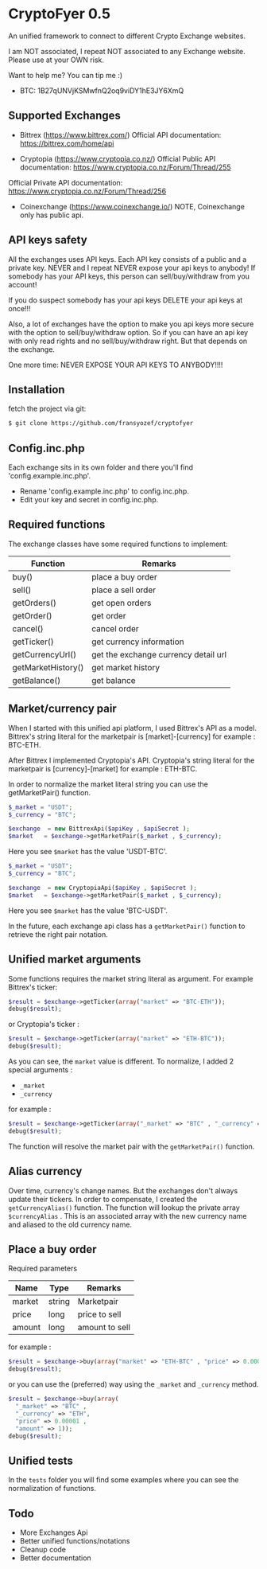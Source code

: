 CryptoFyer 0.5
==============

An unified framework to connect to different Crypto Exchange websites.

I am NOT associated, I repeat NOT associated to any Exchange website. Please use at your OWN risk.

Want to help me? You can tip me :)
* BTC: 1B27qUNVjKSMwfnQ2oq9viDY1hE3JY6XmQ

Supported Exchanges
----
* Bittrex (https://www.bittrex.com/)
Official API documentation: https://bittrex.com/home/api

* Cryptopia (https://www.cryptopia.co.nz/)
Official Public API documentation: https://www.cryptopia.co.nz/Forum/Thread/255

Official Private API documentation: https://www.cryptopia.co.nz/Forum/Thread/256

* Coinexchange (https://www.coinexchange.io/)
NOTE, Coinexchange only has public api.


API keys safety
----
All the exchanges uses API keys. Each API key consists of a public and a private key. NEVER and I repeat NEVER expose your api keys to anybody! If somebody has your API keys, this person can sell/buy/withdraw from you account!

If you do suspect somebody has your api keys DELETE your api keys at once!!!

Also, a lot of exchanges have the option to make you api keys more secure with the option to sell/buy/withdraw option. So if you can have an api key with only read rights and no sell/buy/withdraw right. But that depends on the exchange.

One more time: NEVER EXPOSE YOUR API KEYS TO ANYBODY!!!!


Installation
----

fetch the project via git:
```sh
$ git clone https://github.com/fransyozef/cryptofyer
```


Config.inc.php
----
Each exchange sits in its own folder and there you'll find 'config.example.inc.php'.
* Rename 'config.example.inc.php' to config.inc.php.
* Edit your key and secret in config.inc.php.


Required functions
----
The exchange classes have some required functions to implement:


| Function | Remarks |
| --- | --- |
| buy() | place a buy order |
| sell() | place a sell order |
| getOrders() | get open orders |
| getOrder() | get order |
| cancel() | cancel order |
| getTicker() | get currency information |
| getCurrencyUrl() | get the exchange currency detail url |
| getMarketHistory() | get market history |
| getBalance() | get balance |

Market/currency pair
----
When I started with this unified api platform, I used Bittrex's API as a model.
Bittrex's string literal for the marketpair is [market]-[currency] for example : BTC-ETH.

After Bittrex I implemented Cryptopia's API. Cryptopia's string literal for the marketpair is [currency]-[market] for example : ETH-BTC.

In order to normalize the market literal string you can use the getMarketPair() function.

```php
$_market = "USDT";
$_currency = "BTC";

$exchange  = new BittrexApi($apiKey , $apiSecret );
$market   = $exchange->getMarketPair($_market , $_currency);
```
Here you see `$market` has the value 'USDT-BTC'.

```php
$_market = "USDT";
$_currency = "BTC";

$exchange  = new CryptopiaApi($apiKey , $apiSecret );
$market   = $exchange->getMarketPair($_market , $_currency);
```
Here you see `$market` has the value 'BTC-USDT'.

In the future, each exchange api class has a `getMarketPair()` function to retrieve the right pair notation.

Unified market arguments
----
Some functions requires the market string literal as argument. For example Bittrex's ticker:

```php
$result = $exchange->getTicker(array("market" => "BTC-ETH"));
debug($result);
```

or Cryptopia's ticker :

```php
$result = $exchange->getTicker(array("market" => "ETH-BTC"));
debug($result);
```

As you can see, the `market` value is different. To normalize, I added 2 special arguments :

* `_market`
* `_currency`

for example :

```php
$result = $exchange->getTicker(array("_market" => "BTC" , "_currency" => "ETH"));
debug($result);
```
The function will resolve the market pair with the `getMarketPair()` function.

Alias currency
----
Over time, currency's change names. But the exchanges don't always update their tickers. In order to compensate, I created the ``` getCurrencyAlias() ``` function. The function will lookup the private array ``` $currencyAlias ``` . This is an associated array with the new currency name and aliased to the old currency name.

Place a buy order
----
Required parameters

| Name | Type | Remarks |
| --- | --- | --- |
| market | string | Marketpair |
| price | long | price to sell |
| amount | long | amount to sell |

for example :

```php
$result = $exchange->buy(array("market" => "ETH-BTC" , "price" => 0.00001 , "amount" => 1));
debug($result);
```

or you can use the (preferred) way using the ```_market``` and ```_currency``` method.

```php
$result = $exchange->buy(array(
  "_market" => "BTC" ,
  "_currency" => "ETH",
  "price" => 0.00001 ,
  "amount" => 1));
debug($result);
```

Unified tests
----
In the `tests` folder you will find some examples where you can see the normalization of functions.  

Todo
----
* More Exchanges Api
* Better unified functions/notations
* Cleanup code
* Better documentation
